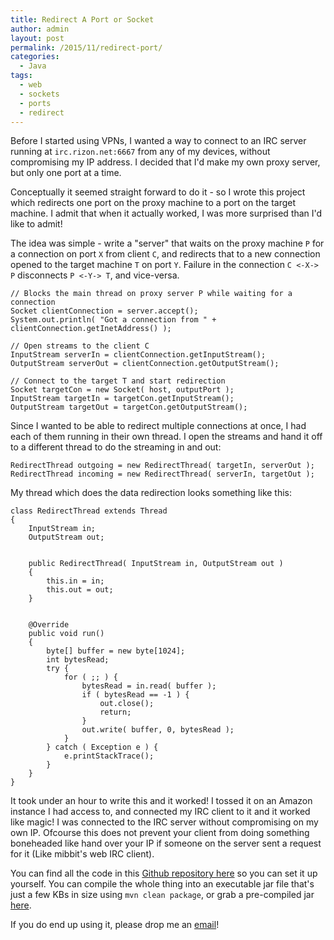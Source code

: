 ```yaml
---
title: Redirect A Port or Socket
author: admin
layout: post
permalink: /2015/11/redirect-port/
categories:
  - Java
tags:
  - web
  - sockets
  - ports
  - redirect
---
```


Before I started using VPNs, I wanted a way to connect to an IRC server running at `irc.rizon.net:6667` from any of my devices, without compromising my IP address. I decided that I'd make my own proxy server, but only one port at a time.

Conceptually it seemed straight forward to do it - so I wrote this project which redirects one port on the proxy machine to a port on the target machine. I admit that when it actually worked, I was more surprised than I'd like to admit!

The idea was simple - write a "server" that waits on the proxy machine `P` for a connection on port `X` from client `C`, and redirects that to a new connection opened to the target machine `T` on port `Y`. Failure in the connection `C <-X-> P` disconnects `P <-Y-> T`, and vice-versa.

    // Blocks the main thread on proxy server P while waiting for a connection
    Socket clientConnection = server.accept();
    System.out.println( "Got a connection from " + clientConnection.getInetAddress() );
    
    // Open streams to the client C
    InputStream serverIn = clientConnection.getInputStream();
    OutputStream serverOut = clientConnection.getOutputStream();

    // Connect to the target T and start redirection
    Socket targetCon = new Socket( host, outputPort );
    InputStream targetIn = targetCon.getInputStream();
    OutputStream targetOut = targetCon.getOutputStream();

Since I wanted to be able to redirect multiple connections at once, I had each of them running in their own thread. I open the streams and hand it off to a different thread to do the streaming in and out:

    RedirectThread outgoing = new RedirectThread( targetIn, serverOut );
    RedirectThread incoming = new RedirectThread( serverIn, targetOut );

My thread which does the data redirection looks something like this:

    class RedirectThread extends Thread
    {
        InputStream in;
        OutputStream out;


        public RedirectThread( InputStream in, OutputStream out )
        {
            this.in = in;
            this.out = out;
        }


        @Override
        public void run()
        {
            byte[] buffer = new byte[1024];
            int bytesRead;
            try {
                for ( ;; ) {
                    bytesRead = in.read( buffer );
                    if ( bytesRead == -1 ) {
                        out.close();
                        return;
                    }
                    out.write( buffer, 0, bytesRead );
                }
            } catch ( Exception e ) {
                e.printStackTrace();
            }
        }
    }

It took under an hour to write this and it worked! I tossed it on an Amazon instance I had access to, and connected my IRC client to it and it worked like magic! I was connected to the IRC server without compromising on my own IP. Ofcourse this does not prevent your client from doing something boneheaded like hand over your IP if someone on the server sent a request for it (Like mibbit's web IRC client).

You can find all the code in this [Github repository here](https://github.com/caffinc/SocketRedirect "SocketRedirect") so you can set it up yourself. You can compile the whole thing into an executable jar file that's just a few KBs in size using `mvn clean package`, or grab a pre-compiled jar [here](https://github.com/caffinc/SocketRedirect/releases/download/v1.0/socketredirect-1.0-SNAPSHOT.jar "Pre-compiled executable jar"). 

If you do end up using it, please drop me an [email](mailto:admin@caffinc.com)!